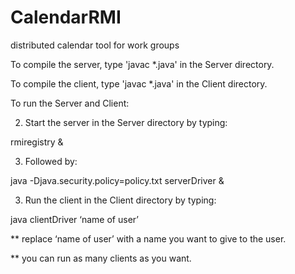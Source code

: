 # CalendarRMI
distributed calendar tool for work groups


To compile the server, type 'javac *.java' in the Server directory.

To compile the client, type 'javac *.java' in the Client directory.

To run the Server and Client:

2) Start the server in the Server directory by typing:

rmiregistry &

3) Followed by:

java -Djava.security.policy=policy.txt serverDriver &

3) Run the client in the Client directory by typing:

java clientDriver ‘name of user’


** replace ‘name of user’ with a name you want to give to the user.

** you can run as many clients as you want. 


